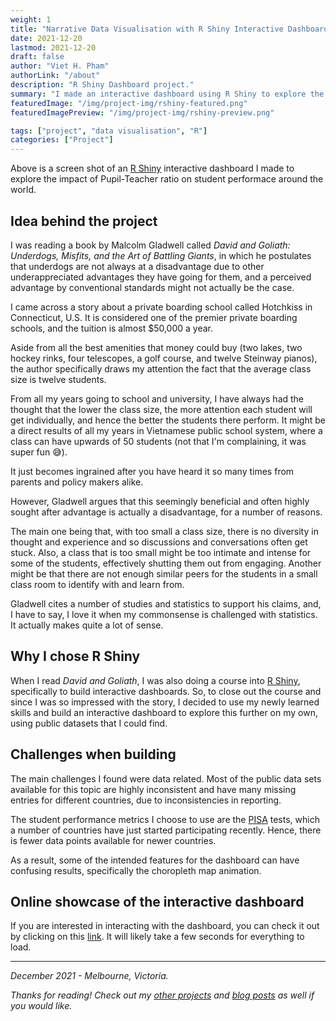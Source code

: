 ```yaml
---
weight: 1
title: "Narrative Data Visualisation with R Shiny Interactive Dashboard"
date: 2021-12-20
lastmod: 2021-12-20
draft: false
author: "Viet H. Pham"
authorLink: "/about"
description: "R Shiny Dashboard project."
summary: "I made an interactive dashboard using R Shiny to explore the impact of Pupil-Teacher ratio on student performace around the world."
featuredImage: "/img/project-img/rshiny-featured.png"
featuredImagePreview: "/img/project-img/rshiny-preview.png"

tags: ["project", "data visualisation", "R"]
categories: ["Project"]
---
```


Above is a screen shot of an <a href="https://shiny.rstudio.com/" title="R Shiny" target="_blank">R Shiny</a> interactive dashboard I made to explore the impact of Pupil-Teacher ratio on student performace around the world.

## Idea behind the project

I was reading a book by Malcolm Gladwell called *David and Goliath: Underdogs, Misfits, and the Art of Battling Giants*, in which he postulates that underdogs are not always at a disadvantage due to other underappreciated advantages they have going for them, and a perceived advantage by conventional standards might not actually be the case.

I came across a story about a private boarding school called Hotchkiss in Connecticut, U.S. It is considered one of the premier private boarding schools, and the tuition is almost $50,000 a year.

Aside from all the best amenities that money could buy (two lakes, two hockey rinks, four telescopes, a golf course, and twelve Steinway pianos), the author specifically draws my attention the fact that the average class size is twelve students.

From all my years going to school and university, I have always had the thought that the lower the class size, the more attention each student will get individually, and hence the better the students there perform. It might be a direct results of all my years in Vietnamese public school system, where a class can have upwards of 50 students (not that I'm complaining, it was super fun &#128517;). 

It just becomes ingrained after you have heard it so many times from parents and policy makers alike.

However, Gladwell argues that this seemingly beneficial and often highly sought after advantage is actually a disadvantage, for a number of reasons. 

The main one being that, with too small a class size, there is no diversity in thought and experience and so discussions and conversations often get stuck. Also, a class that is too small might be too intimate and intense for some of the students, effectively shutting them out from engaging. Another might be that there are not enough similar peers for the students in a small class room to identify with and learn from.

Gladwell cites a number of studies and statistics to support his claims, and, I have to say, I love it when my commonsense is challenged with statistics. It actually makes quite a lot of sense.

## Why I chose R Shiny

When I read *David and Goliath*, I was also doing a course into <a href="https://shiny.rstudio.com/" title="R Shiny" target="_blank">R Shiny</a>, specifically to build interactive dashboards. So, to close out the course and since I was so impressed with the story, I decided to use my newly learned skills and build an interactive dashboard to explore this further on my own, using public datasets that I could find.

## Challenges when building

The main challenges I found were data related. Most of the public data sets available for this topic are highly inconsistent and have many missing entries for different countries, due to inconsistencies in reporting. 

The student performance metrics I choose to use are the <a href="https://en.wikipedia.org/wiki/Programme_for_International_Student_Assessment" title="PISA" target="_blank">PISA</a> tests, which a number of countries have just started participating recently. Hence, there is fewer data points available for newer countries.

As a result, some of the intended features for the dashboard can have confusing results, specifically the choropleth map animation. 

## Online showcase of the interactive dashboard

If you are interested in interacting with the dashboard, you can check it out by clicking on this <a href="https://xyr1c0-viet-pham.shinyapps.io/viethpham/" title="R Shiny dashboard showcase" target="_blank">link</a>. It will likely take a few seconds for everything to load.

---

*December 2021 - Melbourne, Victoria.*

*Thanks for reading! Check out my <a href="/categories/project" title="other projects" target="_blank">other projects</a> and <a href="/categories/blog" title="blog posts" target="_blank">blog posts</a> as well if you would like.*